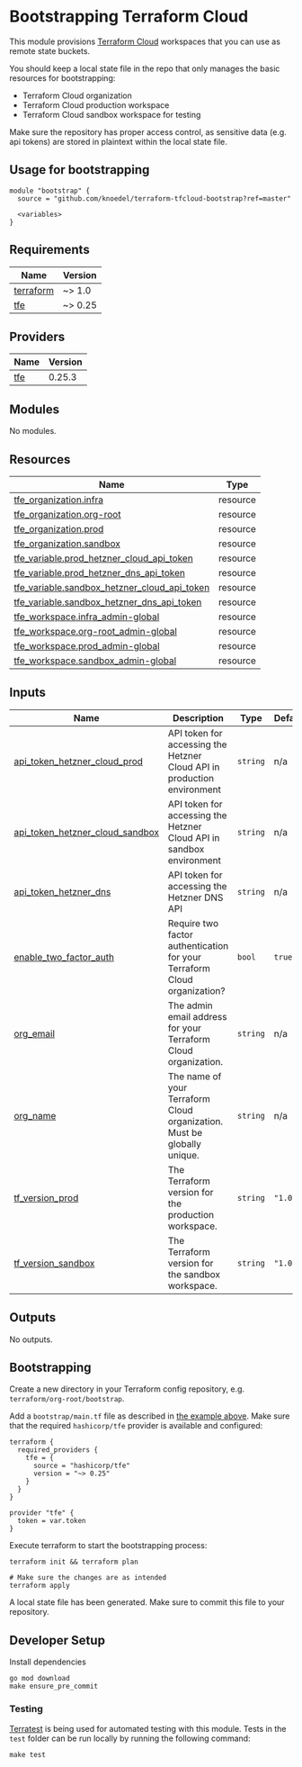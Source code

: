 # Bootstrapping Terraform Cloud

This module provisions [Terraform Cloud](https://app.terraform.io/) workspaces that you can use as remote state buckets.

You should keep a local state file in the repo that only manages the basic resources for bootstrapping:

* Terraform Cloud organization
* Terraform Cloud production workspace
* Terraform Cloud sandbox workspace for testing

Make sure the repository has proper access control, as sensitive data (e.g. api tokens) are stored in plaintext
within the local state file.

## Usage for bootstrapping

```hcl
module "bootstrap" {
  source = "github.com/knoedel/terraform-tfcloud-bootstrap?ref=master"

  <variables>
}
```

<!-- BEGINNING OF PRE-COMMIT-TERRAFORM DOCS HOOK -->
## Requirements

| Name | Version |
|------|---------|
| <a name="requirement_terraform"></a> [terraform](#requirement\_terraform) | ~> 1.0 |
| <a name="requirement_tfe"></a> [tfe](#requirement\_tfe) | ~> 0.25 |

## Providers

| Name | Version |
|------|---------|
| <a name="provider_tfe"></a> [tfe](#provider\_tfe) | 0.25.3 |

## Modules

No modules.

## Resources

| Name | Type |
|------|------|
| [tfe_organization.infra](https://registry.terraform.io/providers/hashicorp/tfe/latest/docs/resources/organization) | resource |
| [tfe_organization.org-root](https://registry.terraform.io/providers/hashicorp/tfe/latest/docs/resources/organization) | resource |
| [tfe_organization.prod](https://registry.terraform.io/providers/hashicorp/tfe/latest/docs/resources/organization) | resource |
| [tfe_organization.sandbox](https://registry.terraform.io/providers/hashicorp/tfe/latest/docs/resources/organization) | resource |
| [tfe_variable.prod_hetzner_cloud_api_token](https://registry.terraform.io/providers/hashicorp/tfe/latest/docs/resources/variable) | resource |
| [tfe_variable.prod_hetzner_dns_api_token](https://registry.terraform.io/providers/hashicorp/tfe/latest/docs/resources/variable) | resource |
| [tfe_variable.sandbox_hetzner_cloud_api_token](https://registry.terraform.io/providers/hashicorp/tfe/latest/docs/resources/variable) | resource |
| [tfe_variable.sandbox_hetzner_dns_api_token](https://registry.terraform.io/providers/hashicorp/tfe/latest/docs/resources/variable) | resource |
| [tfe_workspace.infra_admin-global](https://registry.terraform.io/providers/hashicorp/tfe/latest/docs/resources/workspace) | resource |
| [tfe_workspace.org-root_admin-global](https://registry.terraform.io/providers/hashicorp/tfe/latest/docs/resources/workspace) | resource |
| [tfe_workspace.prod_admin-global](https://registry.terraform.io/providers/hashicorp/tfe/latest/docs/resources/workspace) | resource |
| [tfe_workspace.sandbox_admin-global](https://registry.terraform.io/providers/hashicorp/tfe/latest/docs/resources/workspace) | resource |

## Inputs

| Name | Description | Type | Default | Required |
|------|-------------|------|---------|:--------:|
| <a name="input_api_token_hetzner_cloud_prod"></a> [api\_token\_hetzner\_cloud\_prod](#input\_api\_token\_hetzner\_cloud\_prod) | API token for accessing the Hetzner Cloud API in production environment | `string` | n/a | yes |
| <a name="input_api_token_hetzner_cloud_sandbox"></a> [api\_token\_hetzner\_cloud\_sandbox](#input\_api\_token\_hetzner\_cloud\_sandbox) | API token for accessing the Hetzner Cloud API in sandbox environment | `string` | n/a | yes |
| <a name="input_api_token_hetzner_dns"></a> [api\_token\_hetzner\_dns](#input\_api\_token\_hetzner\_dns) | API token for accessing the Hetzner DNS API | `string` | n/a | yes |
| <a name="input_enable_two_factor_auth"></a> [enable\_two\_factor\_auth](#input\_enable\_two\_factor\_auth) | Require two factor authentication for your Terraform Cloud organization? | `bool` | `true` | no |
| <a name="input_org_email"></a> [org\_email](#input\_org\_email) | The admin email address for your Terraform Cloud organization. | `string` | n/a | yes |
| <a name="input_org_name"></a> [org\_name](#input\_org\_name) | The name of your Terraform Cloud organization. Must be globally unique. | `string` | n/a | yes |
| <a name="input_tf_version_prod"></a> [tf\_version\_prod](#input\_tf\_version\_prod) | The Terraform version for the production workspace. | `string` | `"1.0.0"` | no |
| <a name="input_tf_version_sandbox"></a> [tf\_version\_sandbox](#input\_tf\_version\_sandbox) | The Terraform version for the sandbox workspace. | `string` | `"1.0.0"` | no |

## Outputs

No outputs.
<!-- END OF PRE-COMMIT-TERRAFORM DOCS HOOK -->

## Bootstrapping

Create a new directory in your Terraform config repository, e.g. `terraform/org-root/bootstrap`.

Add a `bootstrap/main.tf` file as described in [the example above](#usage-for-bootstrapping).
Make sure that the required `hashicorp/tfe` provider is available and configured:

```hcl
terraform {
  required_providers {
    tfe = {
      source = "hashicorp/tfe"
      version = "~> 0.25"
    }
  }
}

provider "tfe" {
  token = var.token
}
```

Execute terraform to start the bootstrapping process:

```shell
terraform init && terraform plan

# Make sure the changes are as intended
terraform apply
```

A local state file has been generated. Make sure to commit this file to your repository.

## Developer Setup

Install dependencies

```shell
go mod download
make ensure_pre_commit
```

### Testing

[Terratest](https://github.com/gruntwork-io/terratest) is being used for
automated testing with this module. Tests in the `test` folder can be run
locally by running the following command:

```text
make test
```
